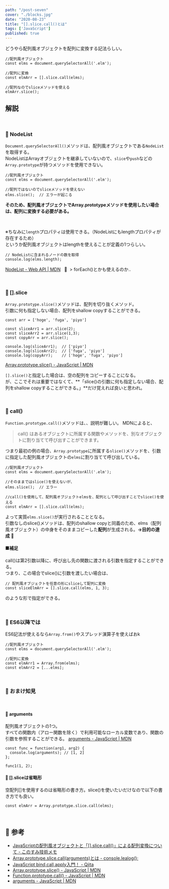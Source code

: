 ```yaml
---
path: "/post-seven"
cover: "./blocks.jpg"
date: "2020-08-23"
title: "[].slice.call()とは"
tags: ['JavaScript']
published: true
---
```

どうやら配列風オブジェクトを配列に変換する記法らしい。

```JS:title=JS
//配列風オブジェクト
const elms = document.querySelectorAll('.elm');

//配列に変換
const elmArr = [].slice.call(elms);

//配列なのでsliceメソッドを使える
elmArr.slice();
```

## 解説

<br>

### 🐳&nbsp;NodeList
`Document.querySelectorAll()`メソッドは、配列風オブジェクトである`NodeList`を取得する。<br>
NodeListはArrayオブジェクトを継承していないので、`slice`や`push`などの`Array.prototype`が持つメソッドを使用できない。

```JS:title=JS
//配列風オブジェクト
const elms = document.querySelectorAll('.elm');

//配列ではないのでsliceメソッドを使えない
elms.slice();  // エラーが起こる
```

**そのため、配列風オブジェクトでArray.prototypeメソッドを使用したい場合は、配列に変換する必要がある。**

<br>

※ちなみに`length`プロパティは使用できる。（NodeListにもlengthプロパティが存在するため）<br>
というか配列風オブジェクトはlengthを使えることが定義の1つらしい。

```JS:title=JS
// NodeListに含まれるノードの数を取得
console.log(elms.length);  
```

[NodeList - Web API | MDN](https://developer.mozilla.org/ja/docs/Web/API/NodeList)
&nbsp;&nbsp;👻&nbsp;&nbsp;>&nbsp;forEach()とかも使えるのか..

<br>

### 🐳&nbsp;[].slice

`Array.prototype.slice()`メソッドは、配列を切り抜くメソッド。<br>
引数に何も指定しない場合、配列をshallow copyすることができる。

```js:title=JS
const arr = ['hoge', 'fuga', 'piyo']

const sliceArr1 = arr.slice(2);
const sliceArr2 = arr.slice(1,3);
const copyArr = arr.slice();

console.log(sliceArr1);  // ['piyo']
console.log(sliceArr2);  // ['fuga', 'piyo']
console.log(copyArr);    // ['hoge', 'fuga', 'piyo']
```

[Array.prototype.slice() - JavaScript | MDN](https://developer.mozilla.org/ja/docs/Web/JavaScript/Reference/Global_Objects/Array/slice)

`[].slice()`と指定した場合は、空の配列をコピーすることになる。<br>
が、ここでそれは重要ではなくて、**「slice()の引数に何も指定しない場合、配列をshallow copyすることができる。」**だけ覚えれば良いと思われ。

<br>

### 🐳&nbsp;call()

`Function.prototype.call()`メソッドは、、説明が難しい。
MDNによると、
>call() はあるオブジェクトに所属する関数やメソッドを、別なオブジェクトに割り当てて呼び出すことができます。

つまり最初の例の場合、`Array.prototype`に所属する`slice()`メソッドを、引数に指定した配列風オブジェクトの`elms`に割り当てて呼び出している。

```JS:title=JS
//配列風オブジェクト
const elms = document.querySelectorAll('.elm');

//そのままではslice()を使えないが、
elms.slice();  // エラー

//call()を使用して、配列風オブジェクトelmsを、配列として呼び出すことでslice()を使える
const elmArr = [].slice.call(elms);
```

よって実質`elms.slice()`が実行されることとなる。<br>
引数なしのslice()メソッドは、配列のshallow copyと同義のため、elms（配列風オブジェクト）の中身をそのままコピーした**配列**が生成される。**→目的の達成**&nbsp;🎉

#### ■補足<br>
call()は第2引数以降に、呼び出し先の関数に渡される引数を指定することができる。<br>
つまり、この場合でslice()に引数を渡したい場合は、

```js:title=JS
// 配列風オブジェクトを任意の形にsliceして配列に変換
const sliceElmArr = [].slice.call(elms, 1, 3);
```

のような形で指定ができる。

<br>

### 🐳&nbsp;ES6以降では

ES6記法が使えるなら`Array.from()`やスプレッド演算子を使えばおk

```JS:title=JS
//配列風オブジェクト
const elms = document.querySelectorAll('.elm');

//配列に変換
const elmArr1 = Array.from(elms);
const elmArr2 = [...elms];
```

<br>

### 🐳&nbsp;おまけ知見
<br>

#### 🐠&nbsp;arguments

配列風オブジェクトの1つ。<br>
すべての関数内（アロー関数を除く）で利用可能なローカル変数であり、関数の引数を参照することができる。
[arguments - JavaScript | MDN](https://developer.mozilla.org/ja/docs/Web/JavaScript/Reference/Functions/arguments)

```js:title=JS
const func = function(arg1, arg2) {
  console.log(arguments); // [1, 2]
};

func1(1, 2);
```

#### 🐠&nbsp;[].sliceは省略形
空配列[]を使用するのは省略形の書き方。slice()を使いたいだけなので以下の書き方でも良い。

```js:title=JS
const elmArr = Array.prototype.slice.call(elms);
```

<br>

## 🐳&nbsp;参考
- [JavaScriptの配列風オブジェクトと「[].slice.call()」による配列変換について - このすみ技術メモ](https://www.konosumi.net/entry/2019/05/26/220321)
- [Array.prototype.slice.call(arguments)とは - console.lealog();](https://lealog.hateblo.jp/entry/2014/02/07/012014)
- [JavaScript bind,call,apply入門！ - Qiita](https://qiita.com/39_isao/items/c00a200b158ba057363f)
- [Array.prototype.slice() - JavaScript | MDN](https://developer.mozilla.org/ja/docs/Web/JavaScript/Reference/Global_Objects/Array/slice)
- [Function.prototype.call() - JavaScript | MDN](https://developer.mozilla.org/ja/docs/Web/JavaScript/Reference/Global_Objects/Function/call)
- [arguments - JavaScript | MDN](https://developer.mozilla.org/ja/docs/Web/JavaScript/Reference/Functions/arguments)

